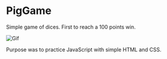 # PigGame

Simple game of dices. First to reach a 100 points win.

![Gif](https://media.giphy.com/media/l4pT3JBUcWpKzujwQ/giphy.gif)

Purpose was to practice JavaScript with simple HTML and CSS.
